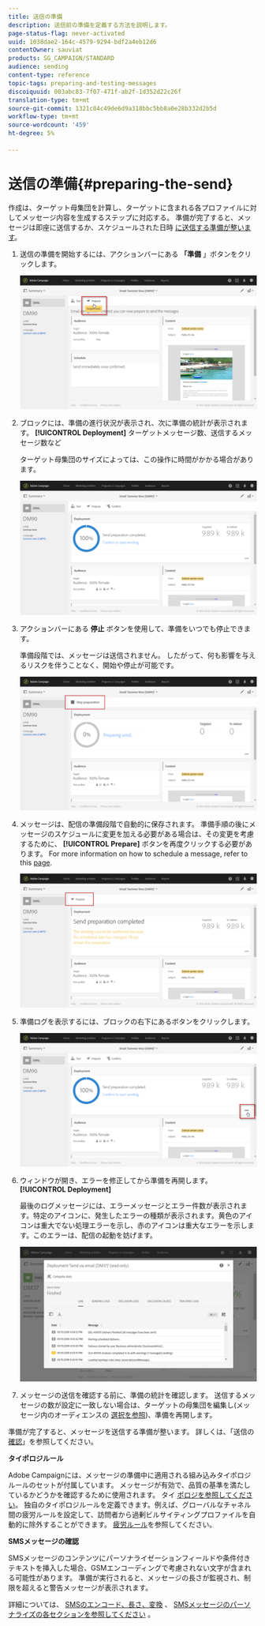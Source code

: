 ```yaml
---
title: 送信の準備
description: 送信前の準備を定義する方法を説明します。
page-status-flag: never-activated
uuid: 1038dae2-164c-4579-9294-bdf2a4eb12d6
contentOwner: sauviat
products: SG_CAMPAIGN/STANDARD
audience: sending
content-type: reference
topic-tags: preparing-and-testing-messages
discoiquuid: 003abc83-7f07-471f-ab2f-1d352d22c26f
translation-type: tm+mt
source-git-commit: 1321c84c49de6d9a318bbc5bb8a0e28b332d2b5d
workflow-type: tm+mt
source-wordcount: '459'
ht-degree: 5%

---
```



# 送信の準備{#preparing-the-send}

作成は、ターゲット母集団を計算し、ターゲットに含まれる各プロファイルに対してメッセージ内容を生成するステップに対応する。 準備が完了すると、メッセージは即座に送信するか、スケジュールされた日時 [に送信する準備が整います](../../sending/using/about-scheduling-messages.md)。

1. 送信の準備を開始するには、アクションバーにある **「準備** 」ボタンをクリックします。

   ![](assets/preparing_delivery_2.png)

1. ブロックには、準備の進行状況が表示され、次に準備の統計が表示されます。 **[!UICONTROL Deployment]** ターゲットメッセージ数、送信するメッセージ数など

   ターゲット母集団のサイズによっては、この操作に時間がかかる場合があります。

   ![](assets/preparing_delivery.png)

1. アクションバーにある **停止** ボタンを使用して、準備をいつでも停止できます。

   準備段階では、メッセージは送信されません。 したがって、何も影響を与えるリスクを伴うことなく、開始や停止が可能です。

   ![](assets/preparing_delivery_6.png)

1. メッセージは、配信の準備段階で自動的に保存されます。 準備手順の後にメッセージのスケジュールに変更を加える必要がある場合は、その変更を考慮するために、 **[!UICONTROL Prepare]** ボタンを再度クリックする必要があります。 For more information on how to schedule a message, refer to this [page](../../sending/using/about-scheduling-messages.md).

   ![](assets/preparing_delivery_5.png)

1. 準備ログを表示するには、ブロックの右下にあるボタンをクリックします。

   ![](assets/preparing_delivery_4.png)

1. ウィンドウが開き、エラーを修正してから準備を再開します。 **[!UICONTROL Deployment]**

   最後のログメッセージには、エラーメッセージとエラー件数が表示されます。特定のアイコンに、発生したエラーの種類が表示されます。黄色のアイコンは重大でない処理エラーを示し、赤のアイコンは重大なエラーを示します。このエラーは、配信の起動を妨げます。

   ![](assets/preparing_delivery_3.png)

1. メッセージの送信を確認する前に、準備の統計を確認します。 送信するメッセージの数が設定に一致しない場合は、ターゲットの母集団を編集し(メッセージ内のオーディエンスの [選択を参照](../../audiences/using/selecting-an-audience-in-a-message.md))、準備を再開します。

準備が完了すると、メッセージを送信する準備が整います。 詳しくは、「送信の [確認](../../sending/using/confirming-the-send.md)」を参照してください。

**タイポロジルール**

Adobe Campaignには、メッセージの準備中に適用される組み込みタイポロジルールのセットが付属しています。 メッセージが有効で、品質の基準を満たしているかどうかを確認するために使用されます。 タイ [ポロジを参照してください](../../sending/using/about-typology-rules.md)。 独自のタイポロジルールを定義できます。例えば、グローバルなチャネル間の疲労ルールを設定して、訪問者から過剰ビルサイティングプロファイルを自動的に除外することができます。 [疲労ルール](../../sending/using/fatigue-rules.md)を参照してください。

**SMSメッセージの確認**

SMSメッセージのコンテンツにパーソナライゼーションフィールドや条件付きテキストを挿入した場合、GSMエンコーディングで考慮されない文字が含まれる可能性があります。 準備が実行されると、メッセージの長さが監視され、制限を超えると警告メッセージが表示されます。

詳細については、 [SMSのエンコード、長さ、変換](../../administration/using/configuring-sms-channel.md#sms-encoding--length-and-transliteration) 、 [SMSメッセージのパーソナライズの各セクションを参照してください](../../channels/using/personalizing-sms-messages.md) 。

